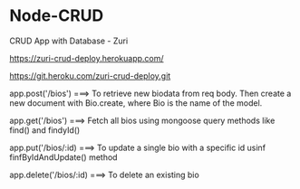 # Node-CRUD
CRUD App with Database - Zuri

https://zuri-crud-deploy.herokuapp.com/

https://git.heroku.com/zuri-crud-deploy.git

app.post('/bios') ===> To retrieve new biodata from req body. Then create a new document with Bio.create, where Bio is the name of the model.

app.get('/bios') ===> Fetch all bios using mongoose query methods like find() and findyId()

app.put('/bios/:id) ===> To update a single bio with a specific id usinf finfByIdAndUpdate() method

app.delete('/bios/:id) ===> To delete an existing bio




